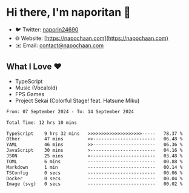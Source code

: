 # Hi there, I'm naporitan 👋

- 🐦 Twitter: [naporin24690](https://twitter.com/naporin24690)
- 🌐 Website: [https://napochaan.com](https://napochaan.com)
- ✉️ Email: [contact@napochaan.com](mailto:contact@napochaan.com)

## What I Love ❤️
- TypeScript
- Music (Vocaloid)
- FPS Games
- Project Sekai (Colorful Stage! feat. Hatsune Miku)

<!--START_SECTION:waka-->

```txt
From: 07 September 2024 - To: 14 September 2024

Total Time: 12 hrs 10 mins

TypeScript    9 hrs 32 mins   >>>>>>>>>>>>>>>>>>>>-----   78.37 %
Other         47 mins         >>-----------------------   06.48 %
YAML          46 mins         >>-----------------------   06.36 %
JavaScript    30 mins         >------------------------   04.16 %
JSON          25 mins         >------------------------   03.48 %
TOML          6 mins          -------------------------   00.88 %
Markdown      1 min           -------------------------   00.14 %
TSConfig      0 secs          -------------------------   00.06 %
Docker        0 secs          -------------------------   00.04 %
Image (svg)   0 secs          -------------------------   00.02 %
```

<!--END_SECTION:waka-->

